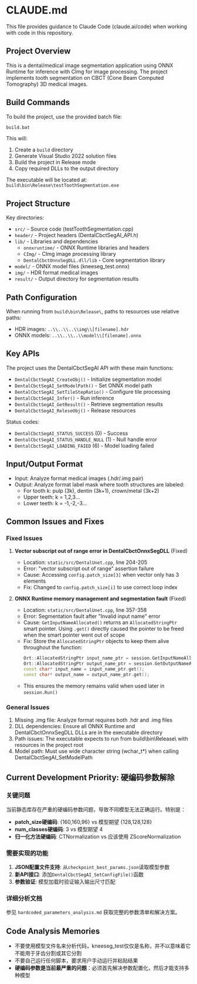 # CLAUDE.md

This file provides guidance to Claude Code (claude.ai/code) when working with code in this repository.

## Project Overview

This is a dental/medical image segmentation application using ONNX Runtime for inference with CImg for image processing. The project implements tooth segmentation on CBCT (Cone Beam Computed Tomography) 3D medical images.

## Build Commands

To build the project, use the provided batch file:
```bash
build.bat
```

This will:
1. Create a `build` directory
2. Generate Visual Studio 2022 solution files
3. Build the project in Release mode
4. Copy required DLLs to the output directory

The executable will be located at: `build\bin\Release\testToothSegmentation.exe`

## Project Structure

Key directories:
- `src/` - Source code (testToothSegmentation.cpp)
- `header/` - Project headers (DentalCbctSegAI_API.h)
- `lib/` - Libraries and dependencies
  - `onnxruntime/` - ONNX Runtime libraries and headers
  - `CImg/` - CImg image processing library
  - `DentalCbctOnnxSegDLL.dll/lib` - Core segmentation library
- `model/` - ONNX model files (kneeseg_test.onnx)
- `img/` - HDR format medical images
- `result/` - Output directory for segmentation results

## Path Configuration

When running from `build\bin\Release\`, paths to resources use relative paths:
- HDR images: `..\\..\\..\\img\\[filename].hdr`
- ONNX models: `..\\..\\..\\model\\[filename].onnx`

## Key APIs

The project uses the DentalCbctSegAI API with these main functions:
- `DentalCbctSegAI_CreateObj()` - Initialize segmentation model
- `DentalCbctSegAI_SetModelPath()` - Set ONNX model path
- `DentalCbctSegAI_SetTileStepRatio()` - Configure tile processing
- `DentalCbctSegAI_Infer()` - Run inference
- `DentalCbctSegAI_GetResult()` - Retrieve segmentation results
- `DentalCbctSegAI_ReleseObj()` - Release resources

Status codes:
- `DentalCbctSegAI_STATUS_SUCCESS` (0) - Success
- `DentalCbctSegAI_STATUS_HANDLE_NULL` (1) - Null handle error
- `DentalCbctSegAI_LOADING_FAIED` (6) - Model loading failed

## Input/Output Format

- Input: Analyze format medical images (.hdr/.img pair)
- Output: Analyze format label mask where tooth structures are labeled:
  - For tooth k: pulp (3k), dentin (3k+1), crown/metal (3k+2)
  - Upper teeth: k = 1,2,3...
  - Lower teeth: k = -1,-2,-3...

## Common Issues and Fixes

### Fixed Issues
1. **Vector subscript out of range error in DentalCbctOnnxSegDLL** (Fixed)
   - Location: `static/src/DentalUnet.cpp`, line 204-205
   - Error: "vector subscript out of range" assertion failure
   - Cause: Accessing `config.patch_size[3]` when vector only has 3 elements
   - Fix: Changed to `config.patch_size[i]` to use correct loop index

2. **ONNX Runtime memory management and segmentation fault** (Fixed)
   - Location: `static/src/DentalUnet.cpp`, line 357-358
   - Error: Segmentation fault after "Invalid input name" error
   - Cause: `GetInputNameAllocated()` returns an `AllocatedStringPtr` smart pointer. Using `.get()` directly caused the pointer to be freed when the smart pointer went out of scope
   - Fix: Store the `AllocatedStringPtr` objects to keep them alive throughout the function:
     ```cpp
     Ort::AllocatedStringPtr input_name_ptr = session.GetInputNameAllocated(0, allocator);
     Ort::AllocatedStringPtr output_name_ptr = session.GetOutputNameAllocated(0, allocator);
     const char* input_name = input_name_ptr.get();
     const char* output_name = output_name_ptr.get();
     ```
   - This ensures the memory remains valid when used later in `session.Run()`

### General Issues
1. Missing .img file: Analyze format requires both .hdr and .img files
2. DLL dependencies: Ensure all ONNX Runtime and DentalCbctOnnxSegDLL DLLs are in the executable directory
3. Path issues: The executable expects to run from build\bin\Release\ with resources in the project root
4. Model path: Must use wide character string (wchar_t*) when calling DentalCbctSegAI_SetModelPath

## Current Development Priority: 硬编码参数解除

### 关键问题
当前静态库存在严重的硬编码参数问题，导致不同模型无法正确运行。特别是：
- **patch_size硬编码**: {160,160,96} vs 模型期望 {128,128,128}
- **num_classes硬编码**: 3 vs 模型期望 4
- **归一化方法硬编码**: CTNormalization vs 应该使用 ZScoreNormalization

### 需要实现的功能
1. **JSON配置文件支持**: 从`checkpoint_best_params.json`读取模型参数
2. **新API接口**: 添加`DentalCbctSegAI_SetConfigFile()`函数
3. **参数验证**: 模型加载时验证输入输出尺寸匹配

### 详细分析文档
参见 `hardcoded_parameters_analysis.md` 获取完整的参数清单和解决方案。

## Code Analysis Memories

- 不要使用模型文件名来分析代码，kneeseg_test仅仅是名称，并不以意味着它不能用于牙齿分割或其它分割
- 不要自己运行任何脚本，要求用户手动运行并粘贴结果
- **硬编码参数是当前最严重的问题**：必须首先解决参数配置化，然后才能支持多种模型